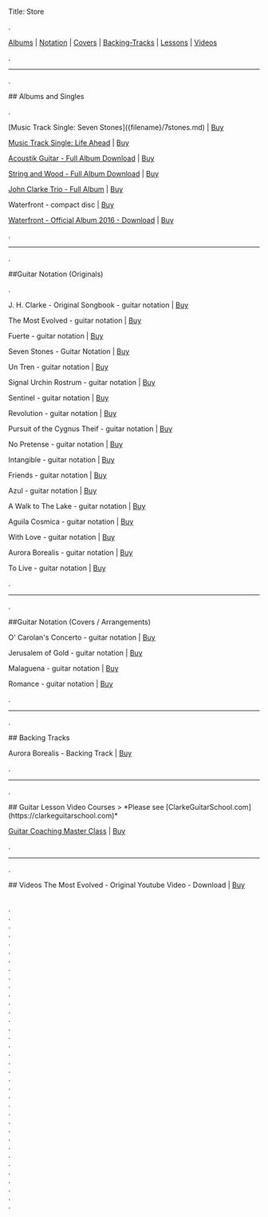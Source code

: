 Title: Store

.

<a href="#albums">Albums</a> |
<a href="#notation">Notation</a> |
<a href="#covers">Covers</a> |
<a href="#backing">Backing-Tracks</a> |
<a href="#lessons">Lessons</a> |
<a href="#videos">Videos</a>

.

***

.

<a id="albums">
## Albums and Singles

.

</a> 
[Music Track Single: Seven Stones]({filename}/7stones.md) | <a  href="https://gum.co/PzSUc?">Buy</a>

[Music Track Single: Life Ahead]({filename}/lifeahead.md) | <a  href="https://gum.co/niJXT">Buy</a>

[Acoustik Guitar - Full Album Download]({filename}/acoustikguitar.md) | <a  href="https://gum.co/nEAUq">Buy</a>

[String and Wood - Full Album Download]({filename}/stringwood.md) | <a  href="https://gum.co/eYOnN">Buy</a>

[John Clarke Trio - Full Album]({filename}/trio.md) | <a  href="https://gum.co/vhBqx">Buy</a>

Waterfront - compact disc | <a  href="https://gum.co/waterfront-cd">Buy</a>

[Waterfront - Official Album 2016 - Download]({filename}/waterfront.md) | <a  href="https://gum.co/waterfront">Buy</a>

.

***

.

<a id="notation">
##Guitar Notation (Originals)</a>

.

J. H. Clarke - Original Songbook - guitar notation | <a  href="https://gum.co/ABqtxe">Buy</a>

The Most Evolved - guitar notation | <a  href="https://gum.co/the-most-evolved-tabs">Buy</a>

Fuerte - guitar notation | <a  href="https://gum.co/fuerte-tab">Buy</a>

Seven Stones - Guitar Notation | <a  href="https://gum.co/7stones">Buy</a>

Un Tren - guitar notation | <a  href="https://gum.co/tren-tab">Buy</a>

Signal Urchin Rostrum - guitar notation | <a  href="https://gum.co/signal-tab">Buy</a>

Sentinel - guitar notation | <a  href="https://gum.co/sentinel-tab">Buy</a>

Revolution - guitar notation | <a  href="https://gum.co/revolution-tab">Buy</a>

Pursuit of the Cygnus Theif - guitar notation | <a  href="https://gum.co/pursuit-tab">Buy</a>

No Pretense - guitar notation | <a  href="https://gum.co/pretense-tab">Buy</a>

Intangible - guitar notation | <a  href="https://gum.co/intangible-tab">Buy</a>

Friends - guitar notation | <a  href="https://gum.co/friends-tab">Buy</a>

Azul -  guitar notation | <a  href="https://gum.co/azul-tab">Buy</a>

A Walk to The Lake - guitar notation | <a  href="https://gum.co/walk-tab">Buy</a>

Aguila Cosmica - guitar notation | <a  href="https://gum.co/
aguila-tab">Buy</a>

With Love - guitar notation | <a  href="https://gum.co/with-love-tab">Buy</a>

Aurora Borealis - guitar notation | <a  href="https://gum.co/aurora-tab">Buy</a>

To Live - guitar notation | <a  href="https://gum.co/to-live-tab">Buy</a>

.

---

.

<a id="covers">

##Guitar Notation (Covers / Arrangements)</a>
<!-- Beethoven's Moonlight Sonata 2nd movement - Tabs and Notation pdfs <a  href="https://gum.co/YdnB">Buy</a> -->
O' Carolan's Concerto - guitar notation | <a  href="https://gum.co/ocarolan-tab">Buy</a>

Jerusalem of Gold - guitar notation | <a  href="https://gum.co/jerusalem-tab">Buy</a>

Malaguena - guitar notation | <a  href="https://gum.co/malaguena-tab">Buy</a>

Romance - guitar notation | <a  href="https://gum.co/romance-tab">Buy</a>

.

***

.

<a id="backing">
## Backing Tracks</a>

Aurora Borealis - Backing Track | <a  href="https://gum.co/FUfzb">Buy</a>

.

***
.

<a id="lessons">
## Guitar Lesson Video Courses </a>
<!-- Full Membership <a  href="https://gum.co/QzLs">Buy</a> -->
> *Please see [ClarkeGuitarSchool.com](https://clarkeguitarschool.com)*

[Guitar Coaching Master Class]({filename}../coaching.md) | <a href="https://gumroad.com/l/kxgxy">Buy</a>
<!-- Week 1 - Spanish / Classical Guitar for Beginners <a  href="https://gum.co/xmkxR">Buy</a>

How to play The Most Evolved - Guitar lesson video Course <a  href="https://gum.co/PgekY">Buy</a>

Guitar Lessons Video Package  <a  href="https://gum.co/DcVZ">Buy</a>

How to Play Tempestad (by J. Serrano) - Guitar Lessons Video Course <a  href="https://gum.co/SJpsh">Buy</a>

How to Play Sentinel-Libertad - Guitar Lesson Video Course <a  href="https://gum.co/SrJwG">Buy</a

6-19-19 Simple Compostion in E major with in video notation <a  href="https://gum.co/bVsR">Buy</a>

Mapping the Fretboard Guitar Lesson Course <a  href="https://gum.co/riHBp">Buy</a>

Blank Fretboard Chart - Large <a  href="https://gum.co/JJuHP">Buy</a> -->

.

***

.

<a id="videos">
## Videos</a>
The Most Evolved - Original Youtube Video - Download | <a  href="https://gum.co/tme-vid">Buy</a>

<br>.
<br>.
<br>.
<br>.
<br>.
<br>.
<br>.
<br>.
<br>.
<br>.
<br>.
<br>.
<br>.
<br>.
<br>.
<br>.
<br>.
<br>.
<br>.
<br>.
<br>.
<br>.
<br>.
<br>.
<br>.
<br>.
<br>.
<br>.
<br>.
<br>.
<br>.
<br>.
<br>.
<br>.
<br>.
<br>.
